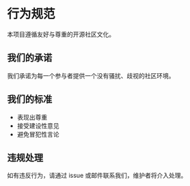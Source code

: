 # 行为规范

本项目遵循友好与尊重的开源社区文化。

## 我们的承诺

我们承诺为每一个参与者提供一个没有骚扰、歧视的社区环境。

## 我们的标准

- 表现出尊重
- 接受建设性意见
- 避免冒犯性言论

## 违规处理

如有违反行为，请通过 issue 或邮件联系我们，维护者将介入处理。
